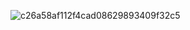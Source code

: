 ![c26a58af112f4cad08629893409f32c5](https://user-images.githubusercontent.com/90544124/206641095-3be65076-ed3e-4cf9-8bc2-8d2db6da6f01.jpg)

